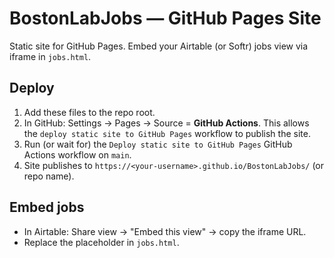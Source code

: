 # BostonLabJobs — GitHub Pages Site
Static site for GitHub Pages. Embed your Airtable (or Softr) jobs view via iframe in `jobs.html`.

## Deploy
1) Add these files to the repo root.
2) In GitHub: Settings → Pages → Source = **GitHub Actions**. This allows the `deploy static site to GitHub Pages` workflow to publish the site.
3) Run (or wait for) the `Deploy static site to GitHub Pages` GitHub Actions workflow on `main`.
4) Site publishes to `https://<your-username>.github.io/BostonLabJobs/` (or repo name).

## Embed jobs
- In Airtable: Share view → "Embed this view" → copy the iframe URL.
- Replace the placeholder in `jobs.html`.
